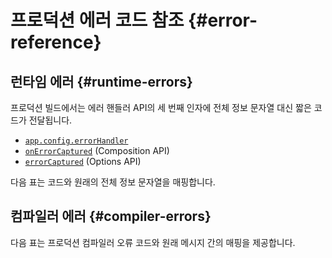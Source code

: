 <script setup>
import { ref, onMounted } from 'vue'
import { data } from './errors.data.ts'
import ErrorsTable from './ErrorsTable.vue'

const highlight = ref()
onMounted(() => {
  highlight.value = location.hash.slice(1)
})
</script>

# 프로덕션 에러 코드 참조 {#error-reference}

## 런타임 에러 {#runtime-errors}

프로덕션 빌드에서는 에러 핸들러 API의 세 번째 인자에 전체 정보 문자열 대신 짧은 코드가 전달됩니다.

- [`app.config.errorHandler`](/api/application#app-config-errorhandler)
- [`onErrorCaptured`](/api/composition-api-lifecycle#onerrorcaptured) (Composition API)
- [`errorCaptured`](/api/options-lifecycle#errorcaptured) (Options API)

다음 표는 코드와 원래의 전체 정보 문자열을 매핑합니다.

<ErrorsTable kind="runtime" :errors="data.runtime" :highlight="highlight" />

## 컴파일러 에러 {#compiler-errors}

다음 표는 프로덕션 컴파일러 오류 코드와 원래 메시지 간의 매핑을 제공합니다.

<ErrorsTable kind="compiler" :errors="data.compiler" :highlight="highlight" />

